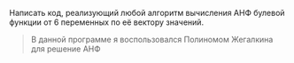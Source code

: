 Написать код, реализующий любой алгоритм вычисления АНФ булевой функции от 6 переменных по её вектору значений.

  
  

> В данной программе я воспользовался Полиномом Жегалкина для решение
> АНФ
